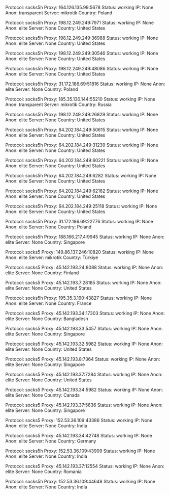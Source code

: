 Protocol: socks5h
Proxy: 164.126.135.99:5678
Status: working
IP: None
Anon: transparent
Server: mikrotik
Country: Poland

Protocol: socks5h
Proxy: 198.12.249.249:7971
Status: working
IP: None
Anon: elite
Server: None
Country: United States

Protocol: socks5h
Proxy: 198.12.249.249:36988
Status: working
IP: None
Anon: elite
Server: None
Country: United States

Protocol: socks5h
Proxy: 198.12.249.249:30546
Status: working
IP: None
Anon: elite
Server: None
Country: United States

Protocol: socks5h
Proxy: 198.12.249.249:48086
Status: working
IP: None
Anon: elite
Server: None
Country: United States

Protocol: socks5h
Proxy: 31.172.186.69:51816
Status: working
IP: None
Anon: elite
Server: None
Country: Poland

Protocol: socks5h
Proxy: 185.35.130.144:55210
Status: working
IP: None
Anon: transparent
Server: mikrotik
Country: Russia

Protocol: socks5h
Proxy: 198.12.249.249:26829
Status: working
IP: None
Anon: elite
Server: None
Country: United States

Protocol: socks5h
Proxy: 64.202.184.249:50615
Status: working
IP: None
Anon: elite
Server: None
Country: United States

Protocol: socks5h
Proxy: 64.202.184.249:31239
Status: working
IP: None
Anon: elite
Server: None
Country: United States

Protocol: socks5h
Proxy: 64.202.184.249:60221
Status: working
IP: None
Anon: elite
Server: None
Country: United States

Protocol: socks5h
Proxy: 64.202.184.249:6282
Status: working
IP: None
Anon: elite
Server: None
Country: United States

Protocol: socks5h
Proxy: 64.202.184.249:62162
Status: working
IP: None
Anon: elite
Server: None
Country: United States

Protocol: socks5h
Proxy: 64.202.184.249:25118
Status: working
IP: None
Anon: elite
Server: None
Country: United States

Protocol: socks5h
Proxy: 31.172.186.69:22776
Status: working
IP: None
Anon: elite
Server: None
Country: Poland

Protocol: socks5h
Proxy: 188.166.217.4:9945
Status: working
IP: None
Anon: elite
Server: None
Country: Singapore

Protocol: socks5
Proxy: 149.86.137.246:10820
Status: working
IP: None
Anon: elite
Server: mikrotik
Country: Türkiye

Protocol: socks5
Proxy: 45.142.193.24:8088
Status: working
IP: None
Anon: elite
Server: None
Country: Finland

Protocol: socks5
Proxy: 45.142.193.7:28185
Status: working
IP: None
Anon: elite
Server: None
Country: United States

Protocol: socks5h
Proxy: 195.35.3.190:43827
Status: working
IP: None
Anon: elite
Server: None
Country: France

Protocol: socks5
Proxy: 45.142.193.34:17303
Status: working
IP: None
Anon: elite
Server: None
Country: Bangladesh

Protocol: socks5
Proxy: 45.142.193.33:5457
Status: working
IP: None
Anon: elite
Server: None
Country: Singapore

Protocol: socks5
Proxy: 45.142.193.32:5982
Status: working
IP: None
Anon: elite
Server: None
Country: United States

Protocol: socks5
Proxy: 45.142.193.8:7364
Status: working
IP: None
Anon: elite
Server: None
Country: Singapore

Protocol: socks5
Proxy: 45.142.193.37:7284
Status: working
IP: None
Anon: elite
Server: None
Country: United States

Protocol: socks5
Proxy: 45.142.193.34:5982
Status: working
IP: None
Anon: elite
Server: None
Country: Canada

Protocol: socks5
Proxy: 45.142.193.37:5636
Status: working
IP: None
Anon: elite
Server: None
Country: Singapore

Protocol: socks5
Proxy: 152.53.36.109:43386
Status: working
IP: None
Anon: elite
Server: None
Country: India

Protocol: socks5
Proxy: 45.142.193.34:42748
Status: working
IP: None
Anon: elite
Server: None
Country: Germany

Protocol: socks5h
Proxy: 152.53.36.109:43909
Status: working
IP: None
Anon: elite
Server: None
Country: India

Protocol: socks5
Proxy: 45.142.193.37:12554
Status: working
IP: None
Anon: elite
Server: None
Country: Romania

Protocol: socks5h
Proxy: 152.53.36.109:44648
Status: working
IP: None
Anon: elite
Server: None
Country: India

